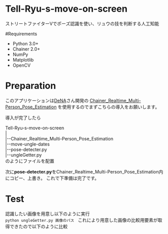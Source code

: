 

# Tell-Ryu-s-move-on-screen
ストリートファイターVでポーズ認識を使い、リュウの技を判断する人工知能

#Requirements
* Python 3.0+
* Chainer 2.0+
* NumPy
* Matplotlib
* OpenCV

# Preparation
このアプリケーションは[DeNA](https://github.com/DeNA)さん開発の
[Chainer_Realtime_Multi-Person_Pose_Estimation](https://github.com/DeNA/Chainer_Realtime_Multi-Person_Pose_Estimation)
を使用するのでまずこちらの導入をお願いします。

導入が完了したら 
  
Tell-Ryu-s-move-on-screen  
  |  
  |--Chainer_Realtime_Multi-Person_Pose_Estimation  
  |--move-ungle-dates  
  |--pose-detecter.py  
  |--ungleGetter.py  
のようにファイルを配置

次に**pose-detecter.py**をChainer_Realtime_Multi-Person_Pose_Estimation内にコピー、上書き。
これで下準備は完了です。

# Test
認識したい画像を用意し以下のように実行  
    `python ungleGetter.py 画像のパス`  
これにより用意した画像の比較用要素が取得できたので以下のように比較
